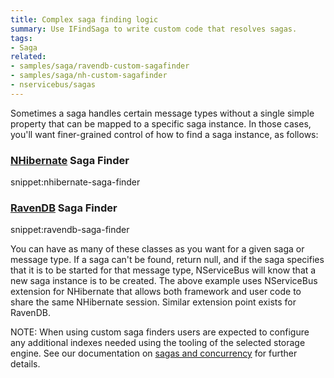 ```yaml
---
title: Complex saga finding logic
summary: Use IFindSaga to write custom code that resolves sagas.
tags:
- Saga
related:
- samples/saga/ravendb-custom-sagafinder
- samples/saga/nh-custom-sagafinder
- nservicebus/sagas
---
```


Sometimes a saga handles certain message types without a single simple property that can be mapped to a specific saga instance. In those cases, you'll want finer-grained control of how to find a saga instance, as follows:


### [NHibernate](/nservicebus/nhibernate/) Saga Finder

snippet:nhibernate-saga-finder


### [RavenDB](/nservicebus/ravendb/) Saga Finder

snippet:ravendb-saga-finder


You can have as many of these classes as you want for a given saga or message type. If a saga can't be found, return null, and if the saga specifies that it is to be started for that message type, NServiceBus will know that a new saga instance is to be created. The above example uses NServiceBus extension for NHibernate that allows both framework and user code to share the same NHibernate session. Similar extension point exists for RavenDB.

NOTE: When using custom saga finders users are expected to configure any additional indexes needed using the tooling of the selected storage engine. See our documentation on [sagas and concurrency](/nservicebus/sagas/concurrency.md) for further details.
